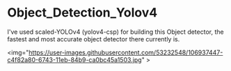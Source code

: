 # Object_Detection_Yolov4

 I've used scaled-YOLOv4 (yolov4-csp) for building this Object detector, the fastest and most accurate object detector there currently is.
 
 
<img="https://user-images.githubusercontent.com/53232548/106937447-c4f82a80-6743-11eb-84b9-ca0bc45a1503.jpg" >
